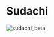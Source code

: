# Sudachi
![sudachi_beta](https://cloud.githubusercontent.com/assets/1551828/26352500/0518ccd2-3ff7-11e7-8dc7-fbb6954cc5a6.gif)

